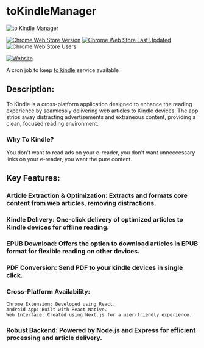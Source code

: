# toKindleManager


![to Kindle Manager](https://github.com/athrvk/toKindleManager/actions/workflows/health_check.yml/badge.svg?event=schedule)

[![Chrome Web Store Version](https://img.shields.io/chrome-web-store/v/dnogomkankmcpeejhiedbkbamajmjedc)](https://chromewebstore.google.com/detail/to-kindle/dnogomkankmcpeejhiedbkbamajmjedc) [![Chrome Web Store Last Updated](https://img.shields.io/chrome-web-store/last-updated/dnogomkankmcpeejhiedbkbamajmjedc)](https://chromewebstore.google.com/detail/to-kindle/dnogomkankmcpeejhiedbkbamajmjedc) ![Chrome Web Store Users](https://img.shields.io/chrome-web-store/users/dnogomkankmcpeejhiedbkbamajmjedc)

[![Website](https://img.shields.io/website?url=https%3A%2F%2Ftokindle.in%2F)](https://tokindle.in/)

A cron job to keep [to kindle](https://tokindle.in/) service available 

## Description:
To Kindle is a cross-platform application designed to enhance the reading experience by seamlessly delivering web articles to Kindle devices.  The app strips away distracting advertisements and extraneous content, providing a clean, focused reading environment.

### Why To Kindle? 
You don't want to read ads on your e-reader, you don't want unneccessary links on your e-reader, you want the pure content.

## Key Features:

### Article Extraction & Optimization: Extracts and formats core content from web articles, removing distractions.

### Kindle Delivery: One-click delivery of optimized articles to Kindle devices for offline reading.

### EPUB Download: Offers the option to download articles in EPUB format for flexible reading on other devices.

### PDF Conversion: Send PDF to your kindle devices in single click.

### Cross-Platform Availability:
    Chrome Extension: Developed using React.
    Android App: Built with React Native.
    Web Interface: Created using Next.js for a user-friendly experience.

### Robust Backend: Powered by Node.js and Express for efficient processing and article delivery.
